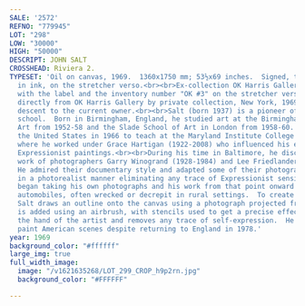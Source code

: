 ```yaml
---
SALE: '2572'
REFNO: "779945"
LOT: "298"
LOW: "30000"
HIGH: "50000"
DESCRIPT: JOHN SALT
CROSSHEAD: Riviera 2.
TYPESET: 'Oil on canvas, 1969.  1360x1750 mm; 53½x69 inches.  Signed, titled and dated
  in ink, on the stretcher verso.<br><br>Ex-collection OK Harris Gallery, New York,
  with the label and the inventory number "OK #3" on the stretcher verso; acquired
  directly from OK Harris Gallery by private collection, New York, 1969; thence by
  descent to the current owner.<br><br>Salt (born 1937) is a pioneer of the Photorealist
  school.  Born in Birmingham, England, he studied art at the Birmingham School of
  Art from 1952-58 and the Slade School of Art in London from 1958-60.  He moved to
  the United States in 1966 to teach at the Maryland Institute College of Art, Baltimore,
  where he worked under Grace Hartigan (1922-2008) who influenced his early Abstract
  Expressionist paintings.<br><br>During his time in Baltimore, he discovered the
  work of photographers Garry Winogrand (1928-1984) and Lee Friedlander (born 1934).
  He admired their documentary style and adapted some of their photographs to paintings
  in a photorealist manner eliminating any trace of Expressionist sensibilities.<br><br>He
  began taking his own photographs and his work from that point onward focused on
  automobiles, often wrecked or decrepit in rural settings.  To create his paintings,
  Salt draws an outline onto the canvas using a photograph projected from a slide.  Color
  is added using an airbrush, with stencils used to get a precise effect.  This eliminates
  the hand of the artist and removes any trace of self-expression.  He continues to
  paint American scenes despite returning to England in 1978.'
year: 1969
background_color: "#ffffff"
large_img: true
full_width_image:
  image: "/v1621635268/LOT_299_CROP_h9p2rn.jpg"
  background_color: "#FFFFFF"

---
```

